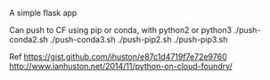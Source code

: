 A simple flask app

Can push to CF using pip or conda, with python2 or python3
./push-conda2.sh
./push-conda3.sh
./push-pip2.sh
./push-pip3.sh

Ref
https://gist.github.com/ihuston/e87c1d4719f7e72e9760
http://www.ianhuston.net/2014/11/python-on-cloud-foundry/
